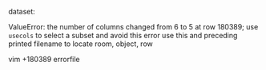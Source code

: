 

dataset:

ValueError: the number of columns changed from 6 to 5 at row 180389; use `usecols` to select a subset and avoid this error
       use this and preceding printed filename to locate room, object, row

vim +180389 errorfile